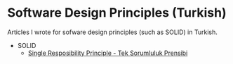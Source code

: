 # Software Design Principles (Turkish)
Articles I wrote for sofware design principles (such as SOLID) in Turkish.

* SOLID
  * <a href="https://github.com/tolgahantolu/software-design-principles-turkish/blob/main/SOLID/single-responsibility-principle/README.md"> Single Resposibility Principle - Tek Sorumluluk Prensibi </a>
